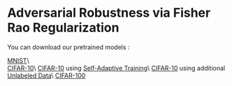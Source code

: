 # Adversarial Robustness via Fisher Rao Regularization

You can download our pretrained models : 

[MNIST](https://drive.google.com/file/d/1E1fZk8lfYI84ua4sHT8po7emLnF8xNyX/view?usp=sharing)\\  
[CIFAR-10](https://drive.google.com/file/d/128LDYcccrfa_VLyZkNqWL_wusLkpqwof/view?usp=sharing)\\
[CIFAR-10](https://drive.google.com/file/d/1qbDENVH1MCBaXBeDoIDaHUcJBDF57bzE/view?usp=sharing) using [Self-Adaptive Training](https://arxiv.org/abs/2002.10319)\\
[CIFAR-10](https://drive.google.com/file/d/1uDCd3S9XHNM7IFJjjZJu_p9HZoaN5XfL/view?usp=sharing) using additional [Unlabeled Data](https://arxiv.org/abs/1905.13736)\\
[CIFAR-100](https://drive.google.com/file/d/1-6Cx-EtMHA423u65--ANTp-whydY6Gut/view?usp=sharing)

